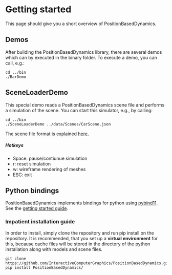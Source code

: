 # Getting started

This page should give you a short overview of PositionBasedDynamics.

## Demos

After building the PositionBasedDynamics library, there are several demos which can by executed in the binary folder. To execute a demo, you can call, e.g.:

```
cd ../bin
./BarDemo
```

## SceneLoaderDemo

This special demo reads a PositionBasedDynamics scene file and performs a simulation of the scene. You can start this simulator, e.g., by calling:

```
cd ../bin
./SceneLoaderDemo ../data/Scenes/CarScene.json
```

The scene file format is explained [here.](file_format.md)

##### Hotkeys

* Space: pause/contiunue simulation
* r: reset simulation
* w: wireframe rendering of meshes
* ESC: exit

## Python bindings 

PositionBasedDynamics implements bindings for python using [pybind11](https://github.com/pybind/pybind11).
See the [getting started guide](./py_getting_started.md).

### Impatient installation guide

In order to install, simply clone the repository and run pip install on the repository.
It is recommended, that you set up a **virtual environment** for this, because cache files will be stored in the directory of the python installation along with models and scene files.

```shell script
git clone https://github.com/InteractiveComputerGraphics/PositionBasedDynamics.git
pip install PositionBasedDynamics/
```





